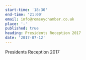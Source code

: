 ```yaml
---
start-time: '18:30'
end-time: '21:00'
email: info@romseychamber.co.uk
place: '-'
published: true
heading: Presidents Reception 2017
date: '2017-07-12'
---
```

Presidents Reception 2017
